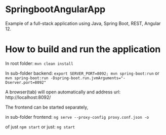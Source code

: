 # SpringbootAngularApp
Example of a full-stack application using Java, Spring Boot, REST, Angular 12.

# How to build and run the application
In root folder: `mvn clean install`

In sub-folder backend: `export SERVER_PORT=8092; mvn spring-boot:run`
or `mvn spring-boot:run -Dspring-boot.run.jvmArguments="-Dserver.port=8092"`

A browser(tab) will open automatically and address url: http://localhost:8092/

The frontend can be started separately, 

in sub-folder frontend: `ng serve --proxy-config proxy.conf.json -o`

of just `npm start`
or just: `ng start`